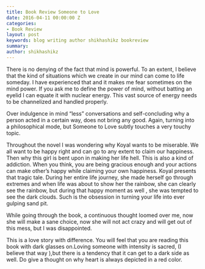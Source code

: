 ```yaml
---
title: Book Review Someone to Love
date: 2016-04-11 00:00:00 Z
categories:
- Book Review
layout: post
keywords: blog writing author shikhashikz bookreview
summary: 
author: shikhashikz
---
```


There is no denying of the fact that mind is powerful. To an extent, I believe that the kind of situations which we create in our mind can come to life someday. I have experienced that and it makes me fear sometimes on the mind power. If you ask me to define the power of mind, without batting an eyelid I can equate it with nuclear energy. This vast source of energy needs to be channelized and handled properly.

Over indulgence in mind “less” conversations and self-concluding why a person acted in a certain way, does not bring any good. Again, turning into a philosophical mode, but Someone to Love subtly touches a very touchy topic.

Throughout the novel I was wondering why Koyal wants to be miserable. We all want to be happy right and can go to any extent to claim our happiness. Then why this girl is bent upon in making her life hell. This is also a kind of addiction. When you think, you are being gracious enough and your actions can make other’s happy while claiming your own happiness. Koyal presents that tragic tale. During her entire life journey, she made herself go through extremes and when life was about to show her the rainbow, she can clearly see the rainbow, but during that happy moment as well , she was tempted to see the dark clouds. Such is the obsession in turning your life into ever gulping sand pit.

While going through the book, a continuous thought loomed over me, now she will make a sane choice, now she will not act crazy and will get out of this mess, but I was disappointed.

This is a love story with difference. You will feel that you are reading this book with dark glasses on.Loving someone with intensity is sacred, (I believe that way ),but there is a tendency that it can get to a dark side as well. Do give a thought on why heart is always depicted in a red color.
